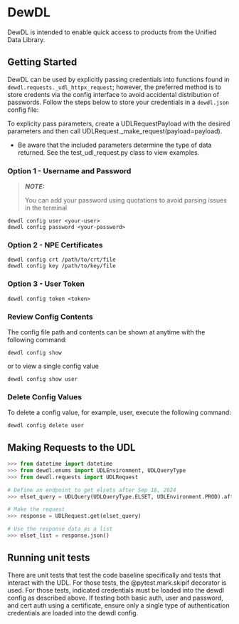# DewDL

DewDL is intended to enable quick access to products from the Unified Data Library.

## Getting Started

DewDL can be used by explicitly passing credentials into functions found in `dewdl.requests._udl_httpx_request`; however,
the preferred method is to store credents via the config interface to avoid accidental distribution of passwords.
Follow the steps below to store your credentials in a `dewdl.json` config file:

To explicity pass parameters, create a UDLRequestPayload with the desired parameters and then call UDLRequest._make_request(payload=payload).

* Be aware that the included parameters determine the type of data returned. See the test_udl_request.py class to view examples. 


### Option 1 - Username and Password

> **_NOTE:_**
>
> You can add your password using quotations to avoid parsing issues in the terminal

```console
dewdl config user <your-user>
dewdl config password <your-password>
```

### Option 2 - NPE Certificates

```console
dewdl config crt /path/to/crt/file
dewdl config key /path/to/key/file
```

### Option 3 - User Token

```console
dewdl config token <token>
```

### Review Config Contents

The config file path and contents can be shown at anytime with the following command:

```console
dewdl config show
```
or to view a single config value
```console
dewdl config show user
```

### Delete Config Values

To delete a config value, for example, user, execute the following command:
```console
dewdl config delete user
```

## Making Requests to the UDL

```python
>>> from datetime import datetime
>>> from dewdl.enums import UDLEnvironment, UDLQueryType
>>> from dewdl.requests import UDLRequest

# Define an endpoint to get elsets after Sep 16, 2024
>>> elset_query = UDLQuery(UDLQueryType.ELSET, UDLEnvironment.PROD).after(datetime(2024, 9, 16))

# Make the request
>>> response = UDLRequest.get(elset_query)

# Use the response data as a list
>>> elset_list = response.json()
```

## Running unit tests

There are unit tests that test the code baseline specifically and tests that interact with the UDL. For those tests, the @pytest.mark.skipif decorator is used. For those tests, indicated credentials must be loaded into the dewdl config as described above. If testing both basic auth, user and password, and cert auth using a certificate, ensure only a single type of authentication credentials are loaded into the dewdl config.
